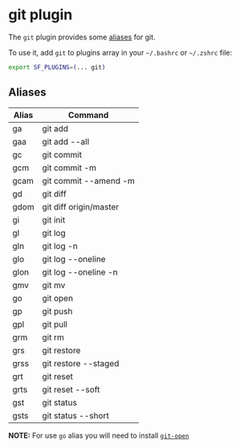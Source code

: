 # git plugin

The `git` plugin provides some [aliases](#aliases) for git.

To use it, add `git` to plugins array in your `~/.bashrc` or `~/.zshrc` file:

```sh
export SF_PLUGINS=(... git)
```

## Aliases

| Alias | Command                |
| ----- | ---------------------- |
| ga    | git add                |
| gaa   | git add --all          |
| gc    | git commit             |
| gcm   | git commit -m          |
| gcam  | git commit --amend -m  |
| gd    | git diff               |
| gdom  | git diff origin/master |
| gi    | git init               |
| gl    | git log                |
| gln   | git log -n             |
| glo   | git log --oneline      |
| glon  | git log --oneline -n   |
| gmv   | git mv                 |
| go    | git open               |
| gp    | git push               |
| gpl   | git pull               |
| grm   | git rm                 |
| grs   | git restore            |
| grss  | git restore --staged   |
| grt   | git reset              |
| grts  | git reset --soft       |
| gst   | git status             |
| gsts  | git status --short     |

**NOTE:** For use `go` alias you will need to install [`git-open`](https://github.com/paulirish/git-open#installation)
